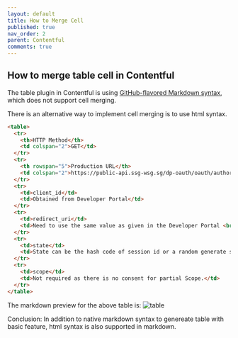 ```yaml
---
layout: default
title: How to Merge Cell
published: true
nav_order: 2
parent: Contentful
comments: true
---
```


## How to merge table cell in Contentful

The table plugin in Contentful is using [GitHub-flavored Markdown syntax](https://help.github.com/en/github/writing-on-github/basic-writing-and-formatting-syntax), which does not support cell merging.

There is an alternative way to implement cell merging is to use html syntax.

```html
<table>
  <tr>
    <th>HTTP Method</th>
    <td colspan="2">GET</td>
  </tr>
  <tr>
    <th rowspan="5">Production URL</th>
    <td colspan="2">https://public-api.ssg-wsg.sg/dp-oauth/oauth/authorize?response_type=code&client_id={clientId}&redirect_uri={redirectUri}&state={state}</td>
  </tr>
  <tr>
    <td>client_id</td>
    <td>Obtained from Developer Portal</td>
  </tr>
  <tr>
    <td>redirect_uri</td>
    <td>Need to use the same value as given in the Developer Portal <br/> Subscription Settings > Redirect URL</td>
  </tr>
  <tr>
    <td>state</td>
    <td>State can be the hash code of session id or a random generate string value (Suggested minimum length = 32)</td>
  </tr>
  <tr>
    <td>scope</td>
    <td>Not required as there is no consent for partial Scope.</td>
  </tr>
</table>
```

The markdown preview for the above table is:
![table](../../../assets/images/contentful/table.png)

Conclusion:
In addition to native markdown syntax to genereate table with basic feature, html syntax is also supported in markdown.